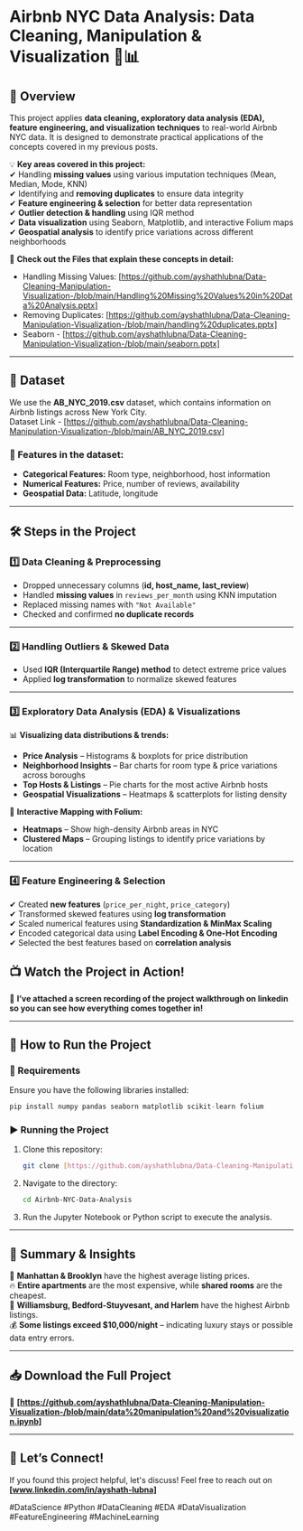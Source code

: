 # **Airbnb NYC Data Analysis: Data Cleaning, Manipulation & Visualization** 🏡📊  

## **📌 Overview**  
This project applies **data cleaning, exploratory data analysis (EDA), feature engineering, and visualization techniques** to real-world Airbnb NYC data. It is designed to demonstrate practical applications of the concepts covered in my previous posts.  

💡 **Key areas covered in this project:**  
✔ Handling **missing values** using various imputation techniques (Mean, Median, Mode, KNN)  
✔ Identifying and **removing duplicates** to ensure data integrity  
✔ **Feature engineering & selection** for better data representation  
✔ **Outlier detection & handling** using IQR method  
✔ **Data visualization** using Seaborn, Matplotlib, and interactive Folium maps  
✔ **Geospatial analysis** to identify price variations across different neighborhoods  

🔗 **Check out the Files that explain these concepts in detail:**  
- Handling Missing Values: [https://github.com/ayshathlubna/Data-Cleaning-Manipulation-Visualization-/blob/main/Handling%20Missing%20Values%20in%20Data%20Analysis.pptx]  
- Removing Duplicates: [https://github.com/ayshathlubna/Data-Cleaning-Manipulation-Visualization-/blob/main/handling%20duplicates.pptx]
- Seaborn - [https://github.com/ayshathlubna/Data-Cleaning-Manipulation-Visualization-/blob/main/seaborn.pptx]

---

## **📂 Dataset**  
We use the **AB_NYC_2019.csv** dataset, which contains information on Airbnb listings across New York City.  
Dataset Link - [https://github.com/ayshathlubna/Data-Cleaning-Manipulation-Visualization-/blob/main/AB_NYC_2019.csv]

### **🔹 Features in the dataset:**  
- **Categorical Features:** Room type, neighborhood, host information  
- **Numerical Features:** Price, number of reviews, availability  
- **Geospatial Data:** Latitude, longitude  

---

## **🛠 Steps in the Project**  

### **1️⃣ Data Cleaning & Preprocessing**  
- Dropped unnecessary columns (**id, host_name, last_review**)  
- Handled **missing values** in `reviews_per_month` using KNN imputation  
- Replaced missing names with `"Not Available"`  
- Checked and confirmed **no duplicate records**  

---

### **2️⃣ Handling Outliers & Skewed Data**  
- Used **IQR (Interquartile Range) method** to detect extreme price values  
- Applied **log transformation** to normalize skewed features  

---

### **3️⃣ Exploratory Data Analysis (EDA) & Visualizations**  
📊 **Visualizing data distributions & trends:**  
- **Price Analysis** – Histograms & boxplots for price distribution  
- **Neighborhood Insights** – Bar charts for room type & price variations across boroughs  
- **Top Hosts & Listings** – Pie charts for the most active Airbnb hosts  
- **Geospatial Visualizations** – Heatmaps & scatterplots for listing density  

📍 **Interactive Mapping with Folium:**  
- **Heatmaps** – Show high-density Airbnb areas in NYC  
- **Clustered Maps** – Grouping listings to identify price variations by location  

---

### **4️⃣ Feature Engineering & Selection**  
✔ Created **new features** (`price_per_night`, `price_category`)  
✔ Transformed skewed features using **log transformation**  
✔ Scaled numerical features using **Standardization & MinMax Scaling**  
✔ Encoded categorical data using **Label Encoding & One-Hot Encoding**  
✔ Selected the best features based on **correlation analysis**  



## **📺 Watch the Project in Action!**  
🎥 **I’ve attached a screen recording of the project walkthrough on linkedin so you can see how everything comes together in!**  


---

## **📂 How to Run the Project**  
### **🔧 Requirements**  
Ensure you have the following libraries installed:  

```python
pip install numpy pandas seaborn matplotlib scikit-learn folium
```

### **▶ Running the Project**  
1. Clone this repository:  
   ```bash
   git clone [https://github.com/ayshathlubna/Data-Cleaning-Manipulation-Visualization-]
   ```
2. Navigate to the directory:  
   ```bash
   cd Airbnb-NYC-Data-Analysis
   ```
3. Run the Jupyter Notebook or Python script to execute the analysis.  

---

## **📜 Summary & Insights**  
🏡 **Manhattan & Brooklyn** have the highest average listing prices.  
🔥 **Entire apartments** are the most expensive, while **shared rooms** are the cheapest.  
📍 **Williamsburg, Bedford-Stuyvesant, and Harlem** have the highest Airbnb listings.  
💰 **Some listings exceed $10,000/night** – indicating luxury stays or possible data entry errors.  

---

## **📥 Download the Full Project**  
📂 **[https://github.com/ayshathlubna/Data-Cleaning-Manipulation-Visualization-/blob/main/data%20manipulation%20and%20visualization.ipynb]**  

---

## **📢 Let’s Connect!**  
If you found this project helpful, let's discuss! Feel free to reach out on **[www.linkedin.com/in/ayshath-lubna]**  

#DataScience #Python #DataCleaning #EDA #DataVisualization #FeatureEngineering #MachineLearning  
